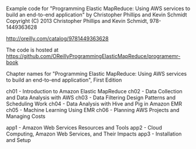 Example code for "Programming Elastic MapReduce: Using AWS services to build an end-to-end application" 
by Christopher Phillips and Kevin Schmidt
Copyright (C) 2013 Christopher Phillips and Kevin Schmidt, 978-1449363628

http://oreilly.com/catalog/9781449363628

The code is hosted at https://github.com/OReillyProgrammingElasticMapReduce/programemr-book

Chapter names for "Programming Elastic MapReduce: Using AWS services to build an end-to-end application", First Edition

ch01 - Introduction to Amazon Elastic MapReduce
ch02 - Data Collection and Data Analysis with AWS
ch03 - Data Filtering Design Patterns and Scheduling Work
ch04 - Data Analysis with Hive and Pig in Amazon EMR
ch05 - Machine Learning Using EMR
ch06 - Planning AWS Projects and Managing Costs

app1 - Amazon Web Services Resources and Tools
app2 - Cloud Computing, Amazon Web Services, and Their Impacts
app3 - Installation and Setup


